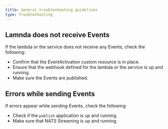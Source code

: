 ```yaml
---
title: General troubleshooting guidelines
type: Troubleshooting
---
```


## Lamnda does not receive Events

If the lambda or the service does not receive any Events, check the following:

  - Confirm that the EventActivation custom resource is in place.
  - Ensure that the webhook defined for the lambda or the service is up and
    running.
  - Make sure the Events are published.

## Errors while sending Events

If errors appear while sending Events, check the following

  - Check if the `publish` application is up and running.
  - Make sure that NATS Streaming is up and running.

